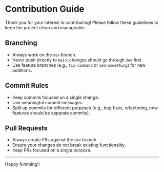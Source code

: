 # Contribution Guide

Thank you for your interest in contributing! Please follow these guidelines to keep the project clean and manageable.

## Branching
- Always work on the `dev` branch.
- Never push directly to `main`; changes should go through `dev` first.
- Use feature branches (e.g., `fix-command` or `add-something`) for new additions.

## Commit Rules
- Keep commits focused on a single change.
- Use meaningful commit messages.
- Split up commits for different purposes (e.g., bug fixes, refactoring, new features should be separate commits).

## Pull Requests
- Always create PRs against the `dev` branch.
- Ensure your changes do not break existing functionality.
- Keep PRs focused on a single purpose.

---

Happy fumming!!
